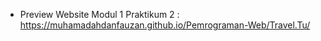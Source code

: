 - Preview Website Modul 1 Praktikum 2 : https://muhamadahdanfauzan.github.io/Pemrograman-Web/Travel.Tu/
